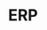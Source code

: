 ---  
schema: ERP  
title: ERP  
organization: Sample Department  
notes: Used in 2 lineage(s)  
resources:  
  - name: ERP 
    url: abfs://system/ERP 
    format : parquet  
license: None  
category:
  - Education  
maintainer: User  
maintainer_email: UserMail  
---